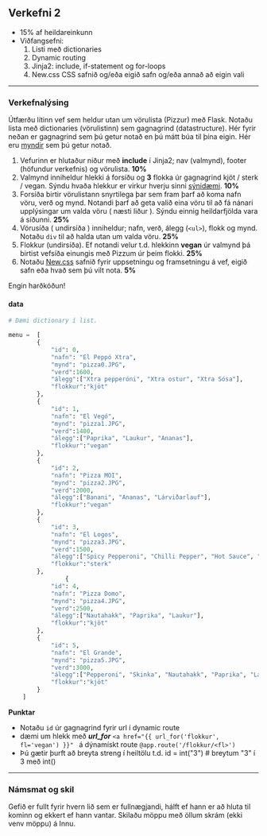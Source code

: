 ## Verkefni 2 
- 15% af heildareinkunn
- Viðfangsefni: 
   1. Listi með dictionaries
   1. Dynamic routing 
   1. Jinja2: include,  if-statement og for-loops
   1. New.css CSS safnið og/eða eigið safn og/eða annað að eigin vali

---

### Verkefnalýsing 
Útfærðu lítinn vef sem heldur utan um vörulista (Pizzur) með Flask. Notaðu lista með dictionaries (vörulistinn) sem gagnagrind (datastructure).  Hér fyrir neðan er gagnagrind sem þú getur notað en þú mátt búa til þína eigin.  Hér eru [myndir](https://github.com/vefthroun/Vefforritun1/tree/main/Verkefni2/v2_h24_s2/img) sem þú getur notað.

1. Vefurinn er hlutaður niður með **include** í Jinja2; nav (valmynd), footer (höfundur verkefnis) og vörulista. **10%**
1. Valmynd inniheldur hlekki á forsíðu og **3** flokka úr gagnagrind kjöt / sterk / vegan. Sýndu hvaða hlekkur er virkur hverju sinni [sýnidæmi](https://python-web.teclado.com/section12/lectures/03_base_template_and_nav_bar/#highlighting-the-currently-active-page). **10%**
1. Forsíða birtir vörulistann snyrtilega þar sem fram þarf að koma nafn vöru, verð og mynd. Notandi þarf að geta valið eina vöru til að fá nánari upplýsingar um valda vöru ( næsti liður ).  Sýndu einnig heildarfjölda vara á síðunni. **25%**
1. Vörusíða ( undirsíða ) inniheldur; nafn, verð, álegg (`<ul>`), flokk og mynd.  Notaðu `div` til að halda utan um valda vöru. **25%**
1. Flokkur (undirsíða). Ef notandi velur t.d. hlekkinn **vegan** úr valmynd þá birtist vefsíða einungis með Pizzum úr þeim flokki. **25%**
1. Notaðu [New.css]([https://new.css/](https://new.css/)) safnið fyrir uppsetningu og framsetningu á vef, eigið safn eða hvað sem þú vilt nota. **5%**

Engin harðkóðun!

#### data

```python
# Dæmi dictionary í list.

menu =  [
        {
            "id": 0,
            "nafn": "El Peppó Xtra",
            "mynd": "pizza0.JPG",
            "verd":1600,
            "álegg":["Xtra pepperóni", "Xtra ostur", "Xtra Sósa"],
            "flokkur":"kjöt"
        },
        {
            "id": 1,
            "nafn": "El Vegó",
            "mynd": "pizza1.JPG",
            "verd":1400,
            "álegg":["Paprika", "Laukur", "Ananas"],
            "flokkur":"vegan"
        },
        {
            "id": 2,
            "nafn": "Pizza MOI",
            "mynd": "pizza2.JPG",
            "verd":2000,
            "álegg":["Banani", "Ananas", "Lárviðarlauf"],
            "flokkur":"vegan"
        },
        {
            "id": 3,
            "nafn": "El Logos",
            "mynd": "pizza3.JPG",
            "verd":1500,
            "álegg":["Spicy Pepperoni", "Chilli Pepper", "Hot Sauce", "Laukur"],
            "flokkur":"sterk"
        },
                {
            "id": 4,
            "nafn": "Pizza Domo",
            "mynd": "pizza4.JPG",
            "verd":2500,
            "álegg":["Nautahakk", "Paprika", "Laukur"],
            "flokkur":"kjöt"
        },
        {
            "id": 5,
            "nafn": "El Grande",
            "mynd": "pizza5.JPG",
            "verd":3000,
            "álegg":["Pepperoni", "Skinka", "Nautahakk", "Paprika", "Laukur"],
            "flokkur":"kjöt"
        }
    ]

```

**Punktar**
-  Notaðu `id` úr gagnagrind fyrir url í dynamic route
-  dæmi um hlekk með _**url_for**_ `<a href="{{ url_for('flokkur', fl='vegan') }}" ` á dýnamískt route  `@app.route('/flokkur/<fl>')`
-  Þú gætir þurft að breyta streng í heiltölu t.d. id = int("3")  # breytum "3" í 3 með int()

---

### Námsmat og skil 
Gefið er fullt fyrir hvern lið sem er fullnægjandi, hálft ef hann er að hluta til kominn og ekkert ef hann vantar. Skilaðu möppu með öllum skrám (ekki venv möppu) á Innu.


